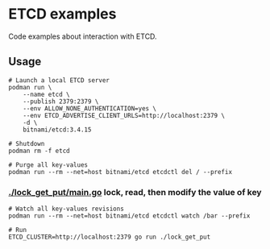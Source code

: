 # ETCD examples

Code examples about interaction with ETCD.

## Usage

```shell
# Launch a local ETCD server
podman run \
	--name etcd \
	--publish 2379:2379 \
	--env ALLOW_NONE_AUTHENTICATION=yes \
	--env ETCD_ADVERTISE_CLIENT_URLS=http://localhost:2379 \
	-d \
	bitnami/etcd:3.4.15

# Shutdown
podman rm -f etcd

# Purge all key-values
podman run --rm --net=host bitnami/etcd etcdctl del / --prefix
```

### [./lock_get_put/main.go](./lock_get_put/main.go) lock, read, then modify the value of key

```shell
# Watch all key-values revisions
podman run --rm --net=host bitnami/etcd etcdctl watch /bar --prefix

# Run
ETCD_CLUSTER=http://localhost:2379 go run ./lock_get_put 
```
